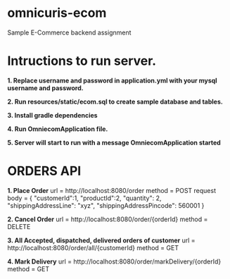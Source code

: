 # omnicuris-ecom
Sample E-Commerce backend assignment


# Intructions to run server.
**1. Replace username and password in application.yml with your mysql username and password.**

**2. Run resources/static/ecom.sql to create sample database and tables.**

**3. Install gradle dependencies**

**4. Run OmniecomApplication file.**

**5. Server will start to run with a message OmniecomApplication started**


# ORDERS API

**1. Place Order**
 url = http://localhost:8080/order
 method = POST
 request body = {
                	"customerId":1,
                	"productId":2,
                	"quantity": 2,
                	"shippingAddressLine": "xyz",
                	"shippingAddressPincode": 560001
                }




**2. Cancel Order**
url = http://localhost:8080/order/{orderId}
 method = DELETE

 **3. All Accepted, dispatched, delivered orders of customer**
 url = http://localhost:8080/order/all/{customerId}
 method = GET

 **4. Mark Delivery**
 url = http://localhost:8080/order/markDelivery/{orderId}
 method = GET